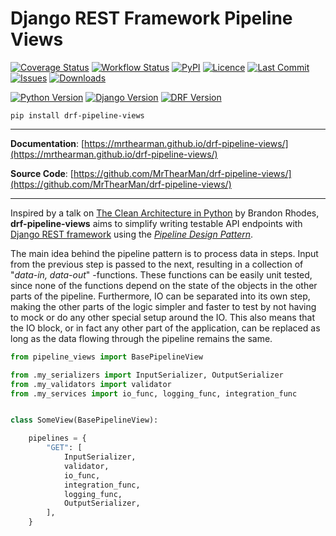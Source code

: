 # Django REST Framework Pipeline Views

[![Coverage Status][coverage-badge]][coverage]
[![Workflow Status][status-badge]][status]
[![PyPI][pypi-badge]][pypi]
[![Licence][licence-badge]][licence]
[![Last Commit][commit-badge]][repo]
[![Issues][issues-badge]][issues]
[![Downloads][downloads-badge]][pypi]

[![Python Version][version-badge]][pypi]
[![Django Version][django-badge]][pypi]
[![DRF Version][drf-badge]][pypi]

```shell
pip install drf-pipeline-views
```

---

**Documentation**: [https://mrthearman.github.io/drf-pipeline-views/](https://mrthearman.github.io/drf-pipeline-views/)

**Source Code**: [https://github.com/MrThearMan/drf-pipeline-views/](https://github.com/MrThearMan/drf-pipeline-views/)

---

Inspired by a talk on [The Clean Architecture in Python][clean] by Brandon Rhodes,
**drf-pipeline-views** aims to simplify writing testable API endpoints with
[Django REST framework][drf] using the *[Pipeline Design Pattern][pipeline]*.

The main idea behind the pipeline pattern is to process data in steps. Input from the previous step
is passed to the next, resulting in a collection of "_data-in, data-out_" -functions. These functions
can be easily unit tested, since none of the functions depend on the state of the objects in the other parts
of the pipeline. Furthermore, IO can be separated into its own step, making the other parts of the
logic simpler and faster to test by not having to mock or do any other special setup around the IO.
This also means that the IO block, or in fact any other part of the application, can be replaced as long as the
data flowing through the pipeline remains the same.


```python title="Example Pipeline"
from pipeline_views import BasePipelineView

from .my_serializers import InputSerializer, OutputSerializer
from .my_validators import validator
from .my_services import io_func, logging_func, integration_func


class SomeView(BasePipelineView):

    pipelines = {
        "GET": [
            InputSerializer,
            validator,
            io_func,
            integration_func,
            logging_func,
            OutputSerializer,
        ],
    }
```

[clean]: https://archive.org/details/pyvideo_2840___The_Clean_Architecture_in_Python
[drf]: https://www.django-rest-framework.org/
[pipeline]: https://java-design-patterns.com/patterns/pipeline/

[coverage-badge]: https://coveralls.io/repos/github/MrThearMan/drf-pipeline-views/badge.svg?branch=main
[status-badge]: https://img.shields.io/github/workflow/status/MrThearMan/drf-pipeline-views/Test
[pypi-badge]: https://img.shields.io/pypi/v/drf-pipeline-views
[licence-badge]: https://img.shields.io/github/license/MrThearMan/drf-pipeline-views
[commit-badge]: https://img.shields.io/github/last-commit/MrThearMan/drf-pipeline-views
[issues-badge]: https://img.shields.io/github/issues-raw/MrThearMan/drf-pipeline-views
[version-badge]: https://img.shields.io/pypi/pyversions/drf-pipeline-views
[downloads-badge]: https://img.shields.io/pypi/dm/drf-pipeline-views
[django-badge]: https://img.shields.io/pypi/djversions/drf-pipeline-views
[drf-badge]: https://img.shields.io/badge/drf%20versions-3.12%20%7C%203.13%20%7C%203.14-blue

[coverage]: https://coveralls.io/github/MrThearMan/drf-pipeline-views?branch=main
[status]: https://github.com/MrThearMan/drf-pipeline-views/actions/workflows/test.yml
[pypi]: https://pypi.org/project/drf-pipeline-views
[licence]: https://github.com/MrThearMan/drf-pipeline-views/blob/main/LICENSE
[repo]: https://github.com/MrThearMan/drf-pipeline-views/commits/main
[issues]: https://github.com/MrThearMan/drf-pipeline-views/issues
